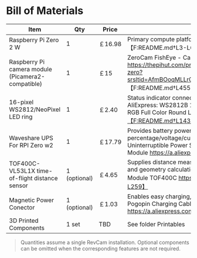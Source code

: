 # Bill of Materials

| Item | Qty |Price | Notes |
| --- | --- | --- | --- |
| Raspberry Pi Zero 2 W | 1 | ￡16.98 | Primary compute platform targeted by RevCam deployments. 【F:README.md†L3-L6】 |
| Raspberry Pi camera module (Picamera2-compatible) | 1 | ￡15 | ZeroCam FishEye - Camera for Raspberry Pi Zero https://thepihut.com/products/zerocam-fisheye-camera-for-raspberry-pi-zero?srsltid=AfmBOoqMLLr0ru6APdMnBF441E1YFiK2PUgAxPrbqHhFW6VR1Jak9jHo 【F:README.md†L455-L463】 |
| 16-pixel WS2812/NeoPixel LED ring | 1 | ￡2.40 | Status indicator connected to GPIO18 for boot/ready/error lighting cues. AliExpress:  WS2812B 16 Leds Pixel Ring Addressable Led Modules WS2812 IC RGB Full Color Round Led Circle DC5V https://a.aliexpress.com/_mNSHAd7【F:README.md†L143-L166】 |
| Waveshare UPS For RPI Zero w2| 1  | ￡17.79 | Provides battery power and telemetry over I²C at address 0x43 for live percentage/voltage/current readouts. AliExpress:  Raspberry Pi Zero/WH Uninterruptible Power Supply Expansion Board with Lithium Battery UPS Power Module https://a.aliexpress.com/_EQoQ8Du |
| TOF400C-VL53L1X time-of-flight distance sensor | 1 (optional) | ￡4.65 | Supplies distance measurements over I²C at address 0x29 for reversing overlays and geometry calculations. AliExpress: Time of Flight (ToF) Laser Ranging Sensor Module TOF400C https://a.aliexpress.com/_m0j5Hyl【F:README.md†L220-L259】 |
| Magnetic Power Conector | 1 (optional) | ￡1.03 |Enables easy charging,  1set Magnetic PogoPin Male Female Connector 2pin Pogopin Charging Cable Spring Loaded DC Magnet Connector Power Socket https://a.aliexpress.com/_mtfthnT
| 3D Printed Components | 1 set| TBD | See folder Printables

> Quantities assume a single RevCam installation. Optional components can be omitted when the corresponding features are not required.
